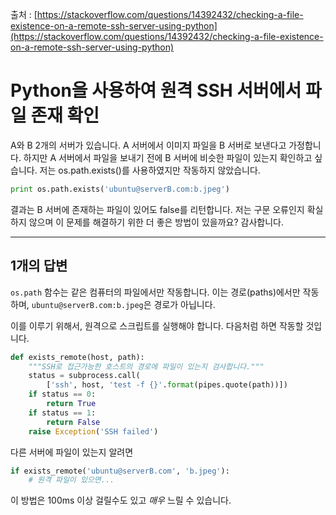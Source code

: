 출처 : [https://stackoverflow.com/questions/14392432/checking-a-file-existence-on-a-remote-ssh-server-using-python](https://stackoverflow.com/questions/14392432/checking-a-file-existence-on-a-remote-ssh-server-using-python)

# Python을 사용하여 원격 SSH 서버에서 파일 존재 확인

A와 B 2개의 서버가 있습니다. A 서버에서 이미지 파일을 B 서버로 보낸다고 가정합니다. 하지만 A 서버에서 파일을 보내기 전에 B 서버에 비슷한 파일이 있는지 확인하고 싶습니다. 저는 os.path.exists()를 사용하였지만 작동하지 않았습니다.

```python
print os.path.exists('ubuntu@serverB.com:b.jpeg')
```

결과는 B 서버에 존재하는 파일이 있어도 false를 리턴합니다. 저는 구문 오류인지 확실하지 않으며 이 문제를 해결하기 위한 더 좋은 방법이 있을까요? 감사합니다.

---

## 1개의 답변

`os.path` 함수는 같은 컴퓨터의 파일에서만 작동합니다. 이는 경로(paths)에서만 작동하며, `ubuntu@serverB.com:b.jpeg`은 경로가 아닙니다.

이를 이루기 위해서, 원격으로 스크립트를 실행해야 합니다. 다음처럼 하면 작동할 것입니다.

```python
def exists_remote(host, path):
    """SSH로 접근가능한 호스트의 경로에 파일이 있는지 검사합니다."""
    status = subprocess.call(
        ['ssh', host, 'test -f {}'.format(pipes.quote(path))])
    if status == 0:
        return True
    if status == 1:
        return False
    raise Exception('SSH failed')
```

다른 서버에 파일이 있는지 알려면

```python
if exists_remote('ubuntu@serverB.com', 'b.jpeg'):
    # 원격 파일이 있으면...
```

이 방법은 100ms 이상 걸릴수도 있고 *매우* 느릴 수 있습니다.
